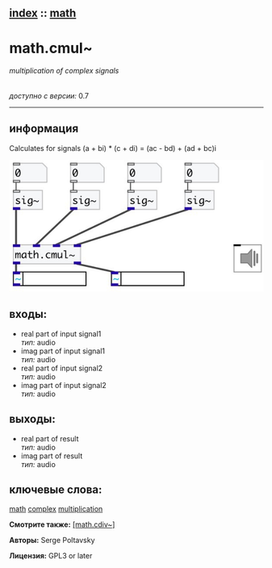 [index](index.html) :: [math](category_math.html)
---

# math.cmul~

###### multiplication of complex signals

*доступно с версии:* 0.7

---


## информация
Calculates for signals (a + bi) * (c + di) = (ac - bd) + (ad + bc)i


[![example](../examples/img/math.cmul~.jpg)](../examples/pd/math.cmul~.pd)









## входы:

* real part of input signal1<br>
_тип:_ audio
* imag part of input signal1<br>
_тип:_ audio
* real part of input signal2<br>
_тип:_ audio
* imag part of input signal2<br>
_тип:_ audio



## выходы:

* real part of result<br>
_тип:_ audio
* imag part of result<br>
_тип:_ audio



## ключевые слова:

[math](keywords/math.html)
[complex](keywords/complex.html)
[multiplication](keywords/multiplication.html)



**Смотрите также:**
[\[math.cdiv~\]](math.cdiv~.html)




**Авторы:** Serge Poltavsky




**Лицензия:** GPL3 or later





